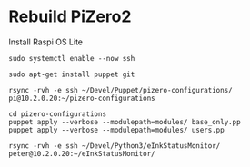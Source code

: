 # Rebuild PiZero2


Install Raspi OS Lite

    sudo systemctl enable --now ssh

    sudo apt-get install puppet git

    rsync -rvh -e ssh ~/Devel/Puppet/pizero-configurations/ pi@10.2.0.20:~/pizero-configurations

    cd pizero-configurations
    puppet apply --verbose --modulepath=modules/ base_only.pp
    puppet apply --verbose --modulepath=modules/ users.pp

    rsync -rvh -e ssh ~/Devel/Python3/eInkStatusMonitor/ peter@10.2.0.20:~/eInkStatusMonitor/